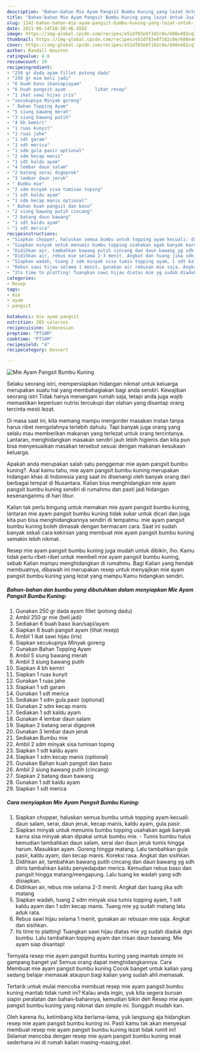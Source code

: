 ```yaml
---
description: "Bahan-bahan Mie Ayam Pangsit Bumbu Kuning yang lezat Untuk Jualan"
title: "Bahan-bahan Mie Ayam Pangsit Bumbu Kuning yang lezat Untuk Jualan"
slug: 1142-bahan-bahan-mie-ayam-pangsit-bumbu-kuning-yang-lezat-untuk-jualan
date: 2021-06-14T10:30:46.459Z
image: https://img-global.cpcdn.com/recipes/e51df83e8f182c0e/680x482cq70/mie-ayam-pangsit-bumbu-kuning-foto-resep-utama.jpg
thumbnail: https://img-global.cpcdn.com/recipes/e51df83e8f182c0e/680x482cq70/mie-ayam-pangsit-bumbu-kuning-foto-resep-utama.jpg
cover: https://img-global.cpcdn.com/recipes/e51df83e8f182c0e/680x482cq70/mie-ayam-pangsit-bumbu-kuning-foto-resep-utama.jpg
author: Randall Houston
ratingvalue: 4.8
reviewcount: 10
recipeingredient:
- "250 gr dada ayam fillet potong dadu"
- "250 gr mie beli jadi"
- "6 buah baso ikansapiayam"
- "6 buah pangsit ayam           lihat resep"
- "1 ikat sawi hijau iris"
- "secukupnya Minyak goreng"
- " Bahan Topping Ayam"
- "5 siung bawang merah"
- "3 siung bawang putih"
- "4 bh kemiri"
- "1 ruas kunyit"
- "1 ruas jahe"
- "1 sdt garam"
- "1 sdt merica"
- "1 sdm gula pasir optional"
- "2 sdm kecap manis"
- "1 sdt kaldu ayam"
- "4 lembar daun salam"
- "2 batang serai digeprek"
- "3 lembar daun jeruk"
- " Bumbu mie"
- "2 sdm minyak sisa tumisan toping"
- "1 sdt kaldu ayam"
- "1 sdm kecap manis optional"
- " Bahan kuah pangsit dan baso"
- "2 siung bawang putih cincang"
- "2 batang daun bawang"
- "1 sdt kaldu ayam"
- "1 sdt merica"
recipeinstructions:
- "Siapkan chopper, haluskan semua bumbu untuk topping ayam kecuali: daun salam, serai, daun jeruk, kecap manis, kaldu ayam, gula pasir."
- "Siapkan minyak untuk menumis bumbu topping usahakan agak banyak karna sisa minyak akan dipakai untuk bumbu mie. Tumis bumbu halus kemudian tambahkan daun salam, serai dan daun jeruk tumis hingga harum. Masukkan ayam. Goreng hingga matang. Lalu tambahkan gula pasir, kaldu ayam, dan kecap manis. Koreksi rasa. Angkat dan sisihkan."
- "Didihkan air, tambahkan bawang putih cincang dan daun bawang yg sdh diiris tambahkan kaldu penyedapdan merica. Kemudian rebus baso dan pangsit hingga matang/mengapung. Lalu tuang ke wadah yang sdh disiapkan."
- "Didihkan air, rebus mie selama 2-3 menit. Angkat dan tuang jika sdh matang"
- "Siapkan wadah, tuang 2 sdm minyak sisa tumis topping ayam, 1 sdt kaldu ayam dan 1 sdm kecap manis. Tuang mie yg sudah matang lalu aduk rata."
- "Rebus sawi hijau selama 1 menit, gunakan air rebusan mie saja. Angkat dan sisihkan."
- "Its time to platting! Tuangkan sawi hijau diatas mie yg sudah diaduk dgn bumbu. Lalu tambahkan topping ayam dan irisan daun bawang. Mie ayam siap disantap!"
categories:
- Resep
tags:
- mie
- ayam
- pangsit

katakunci: mie ayam pangsit 
nutrition: 265 calories
recipecuisine: Indonesian
preptime: "PT18M"
cooktime: "PT34M"
recipeyield: "4"
recipecategory: Dessert

---
```



![Mie Ayam Pangsit Bumbu Kuning](https://img-global.cpcdn.com/recipes/e51df83e8f182c0e/680x482cq70/mie-ayam-pangsit-bumbu-kuning-foto-resep-utama.jpg)

Selaku seorang istri, mempersiapkan hidangan nikmat untuk keluarga merupakan suatu hal yang membahagiakan bagi anda sendiri. Kewajiban seorang istri Tidak hanya menangani rumah saja, tetapi anda juga wajib memastikan keperluan nutrisi tercukupi dan olahan yang disantap orang tercinta mesti lezat.

Di masa  saat ini, kita memang mampu mengorder masakan instan tanpa harus ribet mengolahnya terlebih dahulu. Tapi banyak juga orang yang selalu mau memberikan makanan yang terlezat untuk orang tercintanya. Lantaran, menghidangkan masakan sendiri jauh lebih higienis dan kita pun bisa menyesuaikan masakan tersebut sesuai dengan makanan kesukaan keluarga. 



Apakah anda merupakan salah satu penggemar mie ayam pangsit bumbu kuning?. Asal kamu tahu, mie ayam pangsit bumbu kuning merupakan hidangan khas di Indonesia yang saat ini disenangi oleh banyak orang dari berbagai tempat di Nusantara. Kalian bisa menghidangkan mie ayam pangsit bumbu kuning sendiri di rumahmu dan pasti jadi hidangan kesenanganmu di hari libur.

Kalian tak perlu bingung untuk memakan mie ayam pangsit bumbu kuning, lantaran mie ayam pangsit bumbu kuning tidak sukar untuk dicari dan juga kita pun bisa menghidangkannya sendiri di tempatmu. mie ayam pangsit bumbu kuning boleh dimasak dengan bermacam cara. Saat ini sudah banyak sekali cara kekinian yang membuat mie ayam pangsit bumbu kuning semakin lebih nikmat.

Resep mie ayam pangsit bumbu kuning juga mudah untuk dibikin, lho. Kamu tidak perlu ribet-ribet untuk membeli mie ayam pangsit bumbu kuning, sebab Kalian mampu menghidangkan di rumahmu. Bagi Kalian yang hendak membuatnya, dibawah ini merupakan resep untuk menyajikan mie ayam pangsit bumbu kuning yang lezat yang mampu Kamu hidangkan sendiri.

<!--inarticleads1-->

##### Bahan-bahan dan bumbu yang dibutuhkan dalam menyiapkan Mie Ayam Pangsit Bumbu Kuning:

1. Gunakan 250 gr dada ayam fillet (potong dadu)
1. Ambil 250 gr mie (beli jadi)
1. Sediakan 6 buah baso ikan/sapi/ayam
1. Siapkan 6 buah pangsit ayam           (lihat resep)
1. Ambil 1 ikat sawi hijau (iris)
1. Siapkan secukupnya Minyak goreng
1. Gunakan  Bahan Topping Ayam
1. Ambil 5 siung bawang merah
1. Ambil 3 siung bawang putih
1. Siapkan 4 bh kemiri
1. Siapkan 1 ruas kunyit
1. Gunakan 1 ruas jahe
1. Siapkan 1 sdt garam
1. Gunakan 1 sdt merica
1. Sediakan 1 sdm gula pasir (optional)
1. Gunakan 2 sdm kecap manis
1. Sediakan 1 sdt kaldu ayam
1. Gunakan 4 lembar daun salam
1. Siapkan 2 batang serai digeprek
1. Gunakan 3 lembar daun jeruk
1. Sediakan  Bumbu mie
1. Ambil 2 sdm minyak sisa tumisan toping
1. Siapkan 1 sdt kaldu ayam
1. Siapkan 1 sdm kecap manis (optional)
1. Gunakan  Bahan kuah pangsit dan baso
1. Ambil 2 siung bawang putih (cincang)
1. Siapkan 2 batang daun bawang
1. Gunakan 1 sdt kaldu ayam
1. Siapkan 1 sdt merica




<!--inarticleads2-->

##### Cara menyiapkan Mie Ayam Pangsit Bumbu Kuning:

1. Siapkan chopper, haluskan semua bumbu untuk topping ayam kecuali: daun salam, serai, daun jeruk, kecap manis, kaldu ayam, gula pasir.
1. Siapkan minyak untuk menumis bumbu topping usahakan agak banyak karna sisa minyak akan dipakai untuk bumbu mie. - Tumis bumbu halus kemudian tambahkan daun salam, serai dan daun jeruk tumis hingga harum. Masukkan ayam. Goreng hingga matang. Lalu tambahkan gula pasir, kaldu ayam, dan kecap manis. Koreksi rasa. Angkat dan sisihkan.
1. Didihkan air, tambahkan bawang putih cincang dan daun bawang yg sdh diiris tambahkan kaldu penyedapdan merica. Kemudian rebus baso dan pangsit hingga matang/mengapung. Lalu tuang ke wadah yang sdh disiapkan.
1. Didihkan air, rebus mie selama 2-3 menit. Angkat dan tuang jika sdh matang
1. Siapkan wadah, tuang 2 sdm minyak sisa tumis topping ayam, 1 sdt kaldu ayam dan 1 sdm kecap manis. Tuang mie yg sudah matang lalu aduk rata.
1. Rebus sawi hijau selama 1 menit, gunakan air rebusan mie saja. Angkat dan sisihkan.
1. Its time to platting! Tuangkan sawi hijau diatas mie yg sudah diaduk dgn bumbu. Lalu tambahkan topping ayam dan irisan daun bawang. Mie ayam siap disantap!




Ternyata resep mie ayam pangsit bumbu kuning yang mantab simple ini gampang banget ya! Semua orang dapat menghidangkannya. Cara Membuat mie ayam pangsit bumbu kuning Cocok banget untuk kalian yang sedang belajar memasak ataupun bagi kalian yang sudah ahli memasak.

Tertarik untuk mulai mencoba membuat resep mie ayam pangsit bumbu kuning mantab tidak rumit ini? Kalau anda ingin, yuk kita segera buruan siapin peralatan dan bahan-bahannya, kemudian bikin deh Resep mie ayam pangsit bumbu kuning yang nikmat dan simple ini. Sungguh mudah kan. 

Oleh karena itu, ketimbang kita berlama-lama, yuk langsung aja hidangkan resep mie ayam pangsit bumbu kuning ini. Pasti kamu tak akan menyesal membuat resep mie ayam pangsit bumbu kuning lezat tidak rumit ini! Selamat mencoba dengan resep mie ayam pangsit bumbu kuning enak sederhana ini di rumah kalian masing-masing,oke!.

